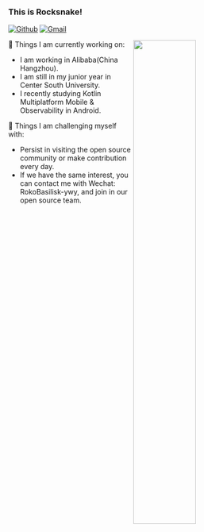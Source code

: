 ### This is Rocksnake!

[![Github](https://img.shields.io/badge/-Github-000?style=flat&logo=Github&logoColor=white)](https://github.com/Rocksnake)
[![Gmail](https://img.shields.io/badge/-Gmail-c14438?style=flat&logo=Gmail&logoColor=white)](mailto:rokobasilisk.yyw@gmail.com)

<img width="50%" align="right" src="https://github-readme-stats.vercel.app/api?username=rocksnake&theme=dark&bg_color=30,e96443,904e95&title_color=fff&text_color=fff" />

🌱 Things I am currently working on:
- I am working in Alibaba(China Hangzhou).
- I am still in my junior year in Center South University.
- I recently studying Kotlin Multiplatform Mobile & Observability in Android.

💪 Things I am challenging myself with:
- Persist in visiting the open source community or make contribution every day.
- If we have the same interest, you can contact me with Wechat: RokoBasilisk-ywy, and join in our open source team.
